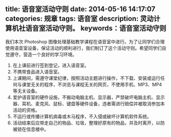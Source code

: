 title: 语音室活动守则
date: 2014-05-16 14:17:07
categories: 规章
tags: 语音室
description: 灵动计算机社语音室活动守则。
keywords：语音室活动守则
---

我们本次 Photoshop 图像处理基础教学课程在语音室中进行。为了让同学们合理使用语音室设备，保证活动的顺利进行，我们制订了这个活动守则。希望同学们自觉遵守，营造一个良好的学习环境。

1. 在上课前进行签到登记，进入语音室。
2. 不携带食品进入语音室。
3. 上课期间，需遵守课堂纪律，按照活动主题进行操作，不下载、安装或运行任何与课堂无关的程序，不浏览与课程无关的网页，不使用手机、MP3、MP4等无关设备。
4. 爱护语音室的硬件设施，不搬动电脑主机、显示器，严禁破坏电脑主机、显示器、耳机、麦克风、鼠标、键盘等硬件设备，违者需进行赔偿并被取消参加本活动的资格。
5. 不运行或传播计算机病毒或木马程序，不入侵或破坏计算机软件系统。
6. 活动结束后应带走自己的物品、垃圾，整理好原有的物品，并及时离开，以防被锁在信息楼中。